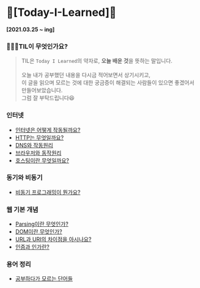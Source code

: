 # 🎯[Today-I-Learned]🎯 
**[2021.03.25 ~ ing]**

### 🙋🏻‍♂️TIL이 무엇인가요?
> TIL은 `Today I Learned`의 약자로, **오늘 배운 것**을 뜻하는 말입니다.<br><br>
오늘 내가 공부했던 내용을 다시금 적어보면서 상기시키고,<br> 이 글을 읽으며 모르는 것에 대한 궁금증이 해결되는 사람들이 있으면 좋겠어서 만들어보았습니다.<br>
그럼 잘 부탁드립니다😆

### 인터넷
- [인터넷은 어떻게 작동될까요?](./Internet/Internet.md)<br>
- [HTTP는 무엇일까요?](./Internet/http.md)<br>
- [DNS와 작동원리](./Internet/DNS.md)<br>
- [브라우저와 동작원리](./Browser/Browser.md)<br>
- [호스팅이란 무엇일까요?](./Hosting/hosting.md)<br>
### 동기와 비동기
- [비동기 프로그래밍이 뭔가요?](./Async/Async.md)<br>
### 웹 기본 개념
- [Parsing이란 무엇인가?](./Parsing/Parsing.md)<br>
- [DOM이란 무엇인가?](./DOM/DOM.md)<br>
- [URL과 URI의 차이점을 아시나요?](./URI/uri.md)
- [인증과 인가란?](./Auth/auth.md)
### 용어 정리
- [공부하다가 모르는 단어들](./ETC/ETC.md)

